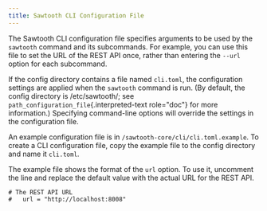 ```yaml
---
title: Sawtooth CLI Configuration File
---
```


The Sawtooth CLI configuration file specifies arguments to be used by
the `sawtooth` command and its subcommands. For example, you can use
this file to set the URL of the REST API once, rather than entering the
`--url` option for each subcommand.

If the config directory contains a file named `cli.toml`, the
configuration settings are applied when the `sawtooth` command is run.
(By default, the config directory is /etc/sawtooth/; see
`path_configuration_file`{.interpreted-text role="doc"} for more
information.) Specifying command-line options will override the settings
in the configuration file.

An example configuration file is in
`/sawtooth-core/cli/cli.toml.example`. To create a CLI configuration
file, copy the example file to the config directory and name it
`cli.toml`.

The example file shows the format of the `url` option. To use it,
uncomment the line and replace the default value with the actual URL for
the REST API.

``` none
# The REST API URL
#   url = "http://localhost:8008"
```

